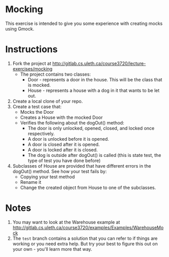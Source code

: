 # Mocking
This exercise is intended to give you some experience with creating mocks using Gmock.

# Instructions
1. Fork the project at http://gitlab.cs.uleth.ca/course3720/lecture-exercises/mocking
    * The project contains two classes:
	    * Door - represents a door in the house. This will be the class that is mocked.
		* House - represents a house with a dog in it that wants to be let out.
1. Create a local clone of your repo.
1. Create a test case that:
	* Mocks the Door
	* Creates a House with the mocked Door
	* Verifies the following about the dogOut() method:
	    * The door is only unlocked, opened, closed, and locked once respectively.
		* A door is unlocked before it is opened.
		* A door is closed after it is opened.
		* A door is locked after it is closed.
		* The dog is outside after dogOut() is called (this is state test, the type of test you have done before)
1. Subclasses of House are provided that have different errors in the dogOut() method. See how your test fails by:
	* Copying your test method
	* Rename it
	* Change the created object from House to one of the subclasses.

# Notes
1. You may want to look at the Warehouse example at http://gitlab.cs.uleth.ca/course3720/examples/Examples/WarehouseMock
1. The `test` branch contains a solution that you can refer to if things are working or you need extra help. But try your best to figure this out on your own - you'll learn more that way. 
